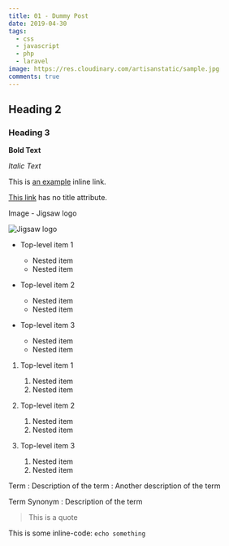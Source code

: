 ```yaml
---
title: 01 - Dummy Post
date: 2019-04-30
tags:
  - css
  - javascript
  - php
  - laravel
image: https://res.cloudinary.com/artisanstatic/sample.jpg
comments: true
---
```

## Heading 2

### Heading 3

**Bold Text**

*Italic Text*

This is [an example](http://example.com/ "Title") inline link.

[This link](http://example.net/) has no title attribute.

Image - Jigsaw logo

![Jigsaw logo](https://cloud.githubusercontent.com/assets/357312/25055001/5603687e-212e-11e7-8fad-0b33dbf7fb71.png)

* Top-level item 1

  * Nested item
  * Nested item
* Top-level item 2

  * Nested item
  * Nested item
* Top-level item 3

  * Nested item
  * Nested item

1. Top-level item 1

   1. Nested item
   2. Nested item
2. Top-level item 2

   1. Nested item
   2. Nested item
3. Top-level item 3

   1. Nested item
   2. Nested item

Term
: Description of the term
: Another description of the term

Term
Synonym
: Description of the term

> This is a quote

This is some inline-code: `echo something`

<div id="coral_thread"></div>
<script type="text/javascript">
  (function() {
      var d = document, s = d.createElement('script');
      s.src = 'https://cdn.jsdelivr.net/gh/jpaulfernandez/cxensereco/coral.embed.js';
      s.async = false;
      s.defer = true;
      s.onload = function() {
          Coral.createStreamEmbed({
              id: "coral_thread",
              autoRender: true,
              rootURL: 'http://coral-talk.rappler.com',
              // Uncomment these lines and replace with the ID of the
              // story's ID and URL from your CMS to provide the
              // tightest integration. Refer to our documentation at
              // https://docs.coralproject.net for all the configuration
              // options.
              storyID: '123454',
              storyURL: 'https://fervent-elion-0c185c.netlify.app/posts/dummy-post',
          });
      };
      (d.head || d.body).appendChild(s);
  })();
</script>